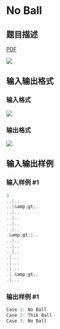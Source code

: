 # No Ball

## 题目描述

[problemUrl]: https://uva.onlinejudge.org/index.php?option=com_onlinejudge&Itemid=8&category=866&page=show_problem&problem=4989

[PDF](https://uva.onlinejudge.org/external/130/p13091.pdf)

![](https://cdn.luogu.com.cn/upload/vjudge_pic/UVA13091/f175f330cc7e6f5955cb23b6bf151a8d5a16eb12.png)

## 输入输出格式

### 输入格式

![](https://cdn.luogu.com.cn/upload/vjudge_pic/UVA13091/1354694ce4ac7bb223bdb79586b41625aa6b5875.png)

### 输出格式

![](https://cdn.luogu.com.cn/upload/vjudge_pic/UVA13091/5d795cca8312604a03e83773a5bbabac452dc0a4.png)

## 输入输出样例

### 输入样例 #1

```cpp
3
..|..
..|&amp;gt;.
..|..
..|..
..|..
..|..
.&amp;gt;|..
..|..
..|..
..|..
.|...
.|...
.|...
.|.&amp;gt;.
.|...
```


### 输出样例 #1

```cpp
Case 1: No Ball
Case 2: Thik Ball
Case 3: No Ball
```


